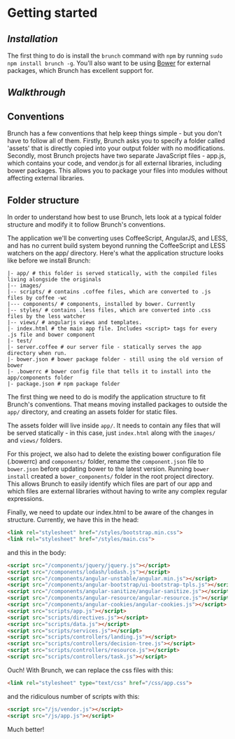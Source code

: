 # Getting started

## *Installation*
The first thing to do is install the ``brunch`` command with ``npm`` by running ``sudo npm install brunch -g``. You'll also want to be using [Bower](http://bower.io) for external packages, which Brunch has excellent support for.

## *Walkthrough*

## Conventions
Brunch has a few conventions that help keep things simple - but you don't have to follow all of them. Firstly, Brunch asks you to specify a folder called 'assets' that is directly copied into your output folder with no modifications. Secondly, most Brunch projects have two separate JavaScript files - app.js, which contains your code, and vendor.js for all external libraries, including bower packages. This allows you to package your files into modules without affecting external libraries.

## Folder structure
In order to understand how best to use Brunch, lets look at a typical folder structure and modify it to follow Brunch's conventions.

The application we'll be converting uses CoffeeScript, AngularJS, and LESS, and has no current build system beyond running the CoffeeScript and LESS watchers on the app/ directory. Here's what the application structure looks like before we install Brunch:

    |- app/ # this folder is served statically, with the compiled files living alongside the originals
    |-- images/
    |-- scripts/ # contains .coffee files, which are converted to .js files by coffee -wc
    |--- components/ # components, installed by bower. Currently
    |-- styles/ # contains .less files, which are converted into .css files by the less watcher
    |-- views/ # angularjs views and templates.
    |- index.html # the main app file. Includes <script> tags for every .js file and bower component
    |- test/
    |- server.coffee # our server file - statically serves the app directory when run.
    |- bower.json # bower package folder - still using the old version of bower
    |- .bowerrc # bower config file that tells it to install into the app/components folder
    |- package.json # npm package folder


The first thing we need to do is modify the application structure to fit Brunch's conventions. That means moving installed packages to outside the ``app/`` directory, and creating an assets folder for static files.

The assets folder will live inside ``app/``. It needs to contain any files that will be served statically - in this case, just ``index.html`` along with the ``images/`` and ``views/`` folders.

For this project, we also had to delete the existing bower configuration file (.bowerrc) and ``components/`` folder, rename the ``component.json`` file to ``bower.json`` before updating bower to the latest version. Running ``bower install`` created a ``bower_components/`` folder in the root project directory. This allows Brunch to easily identify which files are part of our app and which files are external libraries without having to write any complex regular expressions.

Finally, we need to update our index.html to be aware of the changes in structure. Currently, we have this in the head:

```html
<link rel="stylesheet" href="/styles/bootstrap.min.css">
<link rel="stylesheet" href="/styles/main.css">
```

and this in the body:

```html
<script src="/components/jquery/jquery.js"></script>
<script src="/components/lodash/lodash.js"></script>
<script src="/components/angular-unstable/angular.min.js"></script>
<script src="/components/angular-bootstrap/ui-bootstrap-tpls.js"></script>
<script src="/components/angular-sanitize/angular-sanitize.js"></script>
<script src="/components/angular-resource/angular-resource.js"></script>
<script src="/components/angular-cookies/angular-cookies.js"></script>
<script src="scripts/app.js"></script>
<script src="scripts/directives.js"></script>
<script src="scripts/data.js"></script>
<script src="scripts/services.js"></script>
<script src="scripts/controllers/landing.js"></script>
<script src="scripts/controllers/decision-tree.js"></script>
<script src="scripts/controllers/resource.js"></script>
<script src="scripts/controllers/task.js"></script>
```

Ouch! With Brunch, we can replace the css files with this:

```html
<link rel="stylesheet" type="text/css" href="/css/app.css">
```

and the ridiculous number of scripts with this:

```html
<script src="/js/vendor.js"></script>
<script src="/js/app.js"></script>
```

Much better!